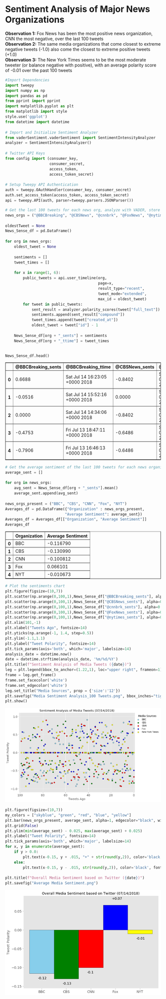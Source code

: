 
# Sentiment Analysis of Major News Organizations

**Observation 1:** Fox News has been the most positive news organization, CNN the most negative, over the last 100 tweets<br>
**Observation 2:** The same media organizations that come closest to extreme negative tweets (-1.0) also come the closest to extreme positive tweets (+1.0)<br>
**Observation 3:** The New York Times seems to be the most moderate tweeter (or balance negative with positive), with an average polarity score of -0.01 over the past 100 tweets<br>


```python
#Import Dependencies
import tweepy
import numpy as np
import pandas as pd
from pprint import pprint
import matplotlib.pyplot as plt
from matplotlib import style
style.use('ggplot')
from datetime import datetime

# Import and Initialize Sentiment Analyzer
from vaderSentiment.vaderSentiment import SentimentIntensityAnalyzer
analyzer = SentimentIntensityAnalyzer()

# Twitter API Keys
from config import (consumer_key, 
                    consumer_secret, 
                    access_token, 
                    access_token_secret)

# Setup Tweepy API Authentication
auth = tweepy.OAuthHandler(consumer_key, consumer_secret)
auth.set_access_token(access_token, access_token_secret)
api = tweepy.API(auth, parser=tweepy.parsers.JSONParser())
```


```python
# Get the last 100 tweets for each news org, analyze with VADER, store it in a dataframe
news_orgs = ("@BBCBreaking", "@CBSNews", "@cnnbrk", "@FoxNews", "@nytimes")

oldestTweet = None
News_Sense_df = pd.DataFrame()

for org in news_orgs:
    oldest_tweet = None
   
    sentiments = []
    tweet_times = []
    
    for x in range(1, 6):
        public_tweets = api.user_timeline(org,
                                          page=x, 
                                          result_type="recent", 
                                          tweet_mode="extended",
                                          max_id = oldest_tweet)
        for tweet in public_tweets:
            sent_result = analyzer.polarity_scores(tweet["full_text"])
            sentiments.append(sent_result["compound"])
            tweet_times.append(tweet["created_at"])
            oldest_tweet = tweet["id"] - 1
            
    News_Sense_df[org + "_sents"] = sentiments
    News_Sense_df[org + "_ttime"] = tweet_times
            
```


```python
News_Sense_df.head()
```




<div>
<style scoped>
    .dataframe tbody tr th:only-of-type {
        vertical-align: middle;
    }

    .dataframe tbody tr th {
        vertical-align: top;
    }

    .dataframe thead th {
        text-align: right;
    }
</style>
<table border="1" class="dataframe">
  <thead>
    <tr style="text-align: right;">
      <th></th>
      <th>@BBCBreaking_sents</th>
      <th>@BBCBreaking_ttime</th>
      <th>@CBSNews_sents</th>
      <th>@CBSNews_ttime</th>
      <th>@cnnbrk_sents</th>
      <th>@cnnbrk_ttime</th>
      <th>@FoxNews_sents</th>
      <th>@FoxNews_ttime</th>
      <th>@nytimes_sents</th>
      <th>@nytimes_ttime</th>
    </tr>
  </thead>
  <tbody>
    <tr>
      <th>0</th>
      <td>0.6688</td>
      <td>Sat Jul 14 16:23:05 +0000 2018</td>
      <td>-0.8402</td>
      <td>Sun Jul 15 02:03:04 +0000 2018</td>
      <td>-0.6705</td>
      <td>Sun Jul 15 02:02:36 +0000 2018</td>
      <td>-0.4939</td>
      <td>Sun Jul 15 02:15:58 +0000 2018</td>
      <td>0.0000</td>
      <td>Sun Jul 15 02:13:14 +0000 2018</td>
    </tr>
    <tr>
      <th>1</th>
      <td>-0.0516</td>
      <td>Sat Jul 14 15:52:16 +0000 2018</td>
      <td>0.0000</td>
      <td>Sun Jul 15 01:48:04 +0000 2018</td>
      <td>-0.7964</td>
      <td>Sat Jul 14 22:15:27 +0000 2018</td>
      <td>0.5574</td>
      <td>Sun Jul 15 02:05:17 +0000 2018</td>
      <td>0.5423</td>
      <td>Sun Jul 15 01:56:10 +0000 2018</td>
    </tr>
    <tr>
      <th>2</th>
      <td>0.0000</td>
      <td>Sat Jul 14 14:34:06 +0000 2018</td>
      <td>-0.8402</td>
      <td>Sun Jul 15 01:40:07 +0000 2018</td>
      <td>0.7717</td>
      <td>Sat Jul 14 16:52:18 +0000 2018</td>
      <td>0.0000</td>
      <td>Sun Jul 15 02:02:58 +0000 2018</td>
      <td>0.0000</td>
      <td>Sun Jul 15 01:39:40 +0000 2018</td>
    </tr>
    <tr>
      <th>3</th>
      <td>-0.4753</td>
      <td>Fri Jul 13 18:47:11 +0000 2018</td>
      <td>-0.6486</td>
      <td>Sun Jul 15 01:33:03 +0000 2018</td>
      <td>0.7717</td>
      <td>Sat Jul 14 16:31:12 +0000 2018</td>
      <td>0.0000</td>
      <td>Sun Jul 15 01:50:28 +0000 2018</td>
      <td>-0.4404</td>
      <td>Sun Jul 15 01:23:20 +0000 2018</td>
    </tr>
    <tr>
      <th>4</th>
      <td>-0.7906</td>
      <td>Fri Jul 13 16:46:13 +0000 2018</td>
      <td>-0.6486</td>
      <td>Sun Jul 15 01:18:03 +0000 2018</td>
      <td>0.0000</td>
      <td>Sat Jul 14 16:03:24 +0000 2018</td>
      <td>0.8588</td>
      <td>Sun Jul 15 01:33:49 +0000 2018</td>
      <td>-0.8555</td>
      <td>Sun Jul 15 01:07:13 +0000 2018</td>
    </tr>
  </tbody>
</table>
</div>




```python
# Get the average sentiment of the last 100 tweets for each news organization, store in a dataframe
average_sent = []

for org in news_orgs:
    avg_sent = News_Sense_df[org + "_sents"].mean()
    average_sent.append(avg_sent)

news_orgs_present = ("BBC", "CBS", "CNN", "Fox", "NYT")
Averages_df = pd.DataFrame({"Organization" : news_orgs_present,
                           "Average Sentiment": average_sent})
Averages_df = Averages_df[["Organization", "Average Sentiment"]]
Averages_df
```




<div>
<style scoped>
    .dataframe tbody tr th:only-of-type {
        vertical-align: middle;
    }

    .dataframe tbody tr th {
        vertical-align: top;
    }

    .dataframe thead th {
        text-align: right;
    }
</style>
<table border="1" class="dataframe">
  <thead>
    <tr style="text-align: right;">
      <th></th>
      <th>Organization</th>
      <th>Average Sentiment</th>
    </tr>
  </thead>
  <tbody>
    <tr>
      <th>0</th>
      <td>BBC</td>
      <td>-0.116790</td>
    </tr>
    <tr>
      <th>1</th>
      <td>CBS</td>
      <td>-0.130990</td>
    </tr>
    <tr>
      <th>2</th>
      <td>CNN</td>
      <td>-0.100812</td>
    </tr>
    <tr>
      <th>3</th>
      <td>Fox</td>
      <td>0.066101</td>
    </tr>
    <tr>
      <th>4</th>
      <td>NYT</td>
      <td>-0.010673</td>
    </tr>
  </tbody>
</table>
</div>




```python
# Plot the sentiments chart
plt.figure(figsize=(10,7))
plt.scatter(np.arange(0,100,1),News_Sense_df["@BBCBreaking_sents"], alpha=0.9, facecolors="skyblue", edgecolors="black", label="BBC")
plt.scatter(np.arange(0,100,1),News_Sense_df["@CBSNews_sents"], alpha=0.9, facecolors="green", edgecolors="black", label="CBS")
plt.scatter(np.arange(0,100,1),News_Sense_df["@cnnbrk_sents"], alpha=0.9, facecolors="red", edgecolors="black", label="CNN")
plt.scatter(np.arange(0,100,1),News_Sense_df["@FoxNews_sents"], alpha=0.9, facecolors="blue", edgecolors="black", label="Fox")
plt.scatter(np.arange(0,100,1),News_Sense_df["@nytimes_sents"], alpha=0.9, facecolors="yellow", edgecolors="black", label="New York Times")
plt.xlim(101,-1)
plt.xlabel("Tweets Ago", fontsize=14)
plt.yticks(np.arange(-1, 1.4, step=0.5))
plt.ylim(-1.1,1.1)
plt.ylabel("Tweet Polarity", fontsize=14)
plt.tick_params(axis='both', which='major', labelsize=14)
analysis_date = datetime.now()
date = datetime.strftime(analysis_date, '%m/%d/%Y')
plt.title(f"Sentiment Analysis of Media Tweets ({date})")
leg = plt.legend(bbox_to_anchor=(1.22,1), loc="upper right", frameon=1)
frame = leg.get_frame()
frame.set_facecolor('white')
frame.set_edgecolor('white')
leg.set_title("Media Sources", prop = {'size':'12'})
plt.savefig("Media Sentiment Analysis_100 Tweets.png", bbox_inches="tight")
plt.show()
```


![png](main_files/main_5_0.png)



```python
plt.figure(figsize=(10,7))
my_colors = ["skyblue", "green", "red", "blue", "yellow"]
plt.bar(news_orgs_present, average_sent, alpha=1, edgecolor="black", width=1, color=my_colors)
plt.grid(False)
plt.ylim(min(average_sent) - 0.025, max(average_sent) + 0.025)
plt.ylabel("Tweet Polarity", fontsize=14)
plt.tick_params(axis='both', which='major', labelsize=14)
for x, y in enumerate(average_sent):
    if y > 0.0:
        plt.text(x-0.15, y + .015, "+" + str(round(y,2)), color='black', fontsize=14)
    else:
        plt.text(x-0.15, y - .015, str(round(y,2)), color='black', fontsize=14) 

plt.title(f"Overall Media Sentiment based on Twitter ({date})")
plt.savefig("Average Media Sentiment.png")
```


![png](main_files/main_6_0.png)

